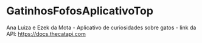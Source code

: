 # GatinhosFofosAplicativoTop
Ana Luiza e Ezek da Mota - Aplicativo de curiosidades sobre gatos - link da API:  https://docs.thecatapi.com 
